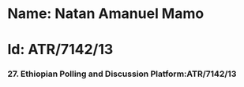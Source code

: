 # Name: Natan Amanuel Mamo
# Id: ATR/7142/13
### 27. Ethiopian Polling and Discussion Platform:ATR/7142/13
